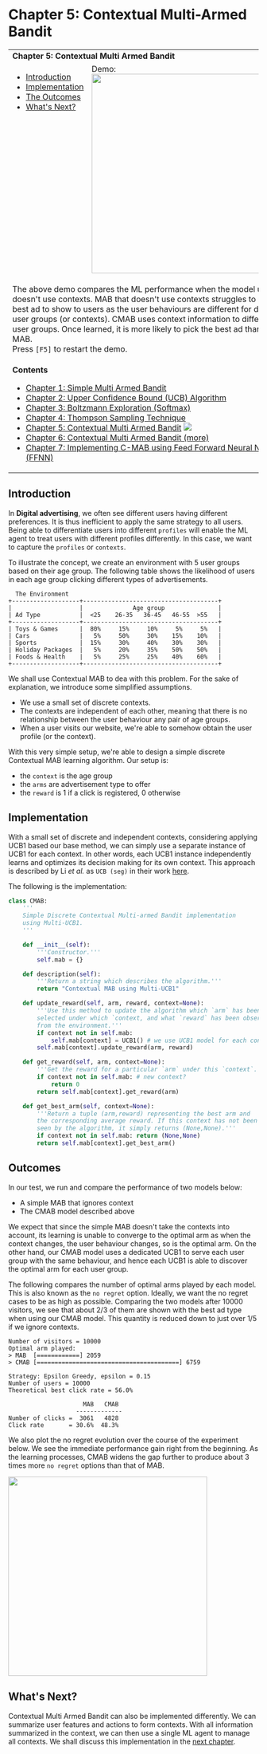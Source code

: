# Chapter 5: Contextual Multi-Armed Bandit

<table>
<tr><td colspan="2"><b>
Chapter 5: Contextual Multi Armed Bandit
</b></td></tr>
<tr>
<td valign="top">
    <ul>
        <li><a href=#intro>Introduction</a></li>
        <li><a href=#codes>Implementation</a></li>
        <li><a href=#outcomes>The Outcomes</a></li>
        <li><a href=#next>What's Next?</a></li>
    </ul>
</td>
<td>
  Demo:<br>
  <img src="https://user-images.githubusercontent.com/51439829/200530420-104d1d82-1178-46b4-a033-e4e3e8f2d896.gif" width="400">
</td>
<tr><td colspan="2">

The above demo compares the ML performance when the model uses or doesn't use contexts. MAB that doesn't use contexts struggles to pick the best ad to show to users as the user behaviours are different for different user groups (or contexts). CMAB uses context information to differentiate user groups. Once learned, it is more likely to pick the best ad than the MAB.
<br>
Press `[F5]` to restart the demo.
</td>
<tr><td colspan="2">
<b>Contents</b><br>
<ul>
<li><a href="https://github.com/cfoh/Multi-Armed-Bandit-Example">Chapter 1: Simple Multi Armed Bandit</a></li>
<li><a href="https://github.com/cfoh/Multi-Armed-Bandit-Example/tree/main/ucb">Chapter 2: Upper Confidence Bound (UCB) Algorithm</a></li>
<li><a href="https://github.com/cfoh/Multi-Armed-Bandit-Example/tree/main/smax">Chapter 3: Boltzmann Exploration (Softmax)</a></li>
<li><a href="https://github.com/cfoh/Multi-Armed-Bandit-Example/tree/main/ts">Chapter 4: Thompson Sampling Technique</a></li>
<li><a href="https://github.com/cfoh/Multi-Armed-Bandit-Example/tree/main/cmab">Chapter 5: Contextual Multi Armed Bandit</a>&nbsp;<img src="https://img.shields.io/badge/This-Chapter-blue"></li>
<li><a href="https://github.com/cfoh/Multi-Armed-Bandit-Example/tree/main/cmab2">Chapter 6: Contextual Multi Armed Bandit (more)</a></li>
<li><a href="https://github.com/cfoh/Multi-Armed-Bandit-Example/tree/main/ffnn">Chapter 7: Implementing C-MAB using Feed Forward Neural Network (FFNN)</a></li>
</ul>
</td></tr>
</table>

## Introduction<a name=intro></a>

In **Digital advertising**, we often see different users having
different preferences. It is thus inefficient to apply the 
same strategy to all users. Being able to differentiate users
into different `profiles` will enable the ML agent to treat 
users with different profiles differently. In this case, we
want to capture the `profiles` or `contexts`.

To illustrate the concept, we create an environment with 5 
user groups based on their age group. The following table
shows the likelihood of users in each age group clicking 
different types of advertisements.

```
  The Environment
+-------------------+--------------------------------------+
|                   |              Age group               |
| Ad Type           |  <25    26-35   36-45   46-55  >55   |
+-------------------+--------------------------------------+
| Toys & Games      |  80%     15%     10%     5%     5%   |
| Cars              |   5%     50%     30%    15%    10%   |
| Sports            |  15%     30%     40%    30%    30%   |
| Holiday Packages  |   5%     20%     35%    50%    50%   |
| Foods & Health    |   5%     25%     25%    40%    60%   |
+-------------------+--------------------------------------+
```

We shall use Contextual MAB to dea with this problem. 
For the sake of explanation, we introduce some simplified assumptions. 
- We use a small set of discrete contexts. 
- The contexts are independent of each other, meaning that 
  there is no relationship between the user behaviour any pair of 
  age groups. 
- When a user visits our website, we're able to somehow obtain the 
  user profile (or the context). 
  
With this very simple setup, we're able to design a simple discrete 
Contextual MAB learning algorithm. Our setup is:
- the `context` is the age group
- the `arms` are advertisement type to offer
- the `reward` is 1 if a click is registered, 0 otherwise

## Implementation<a name=codes></a>

With a small set of discrete and independent contexts, considering applying UCB1 based our base method, we can simply use a separate instance of UCB1 for each context. In other words, each UCB1 instance independently learns and optimizes its decision making for its own context. This approach is described by Li *et al.* as `UCB (seg)` in their work [here](https://arxiv.org/pdf/1003.0146.pdf).

The following is the implementation:

```python
class CMAB:
    '''
    Simple Discrete Contextual Multi-armed Bandit implementation
    using Multi-UCB1.
    '''

    def __init__(self):
        '''Constructor.'''
        self.mab = {}

    def description(self):
        '''Return a string which describes the algorithm.'''
        return "Contextual MAB using Multi-UCB1"

    def update_reward(self, arm, reward, context=None):
        '''Use this method to update the algorithm which `arm` has been
        selected under which `context, and what `reward` has been observed 
        from the environment.'''
        if context not in self.mab: 
            self.mab[context] = UCB1() # we use UCB1 model for each context
        self.mab[context].update_reward(arm, reward)

    def get_reward(self, arm, context=None):
        '''Get the reward for a particular `arm` under this `context`.'''
        if context not in self.mab: # new context?
            return 0 
        return self.mab[context].get_reward(arm)

    def get_best_arm(self, context=None):
        '''Return a tuple (arm,reward) representing the best arm and
        the corresponding average reward. If this context has not been 
        seen by the algorithm, it simply returns (None,None).'''
        if context not in self.mab: return (None,None)
        return self.mab[context].get_best_arm()
```

## Outcomes<a name=outcomes></a>

In our test, we run and compare the performance of two models below:
- A simple MAB that ignores context
- The CMAB model described above

We expect that since the simple MAB doesn't take the contexts into account, its learning is unable to converge to the optimal arm as when the context changes, the user behaviour changes, so is the optimal arm. On the other hand, our CMAB model uses a dedicated UCB1 to serve each user group with the same behaviour, and hence each UCB1 is able to discover the optimal arm for each user group.

The following compares the number of optimal arms played by each model. This is also known as the `no regret` option. Ideally, we want the no regret cases to be as high as possible. Comparing the two models after 10000 visitors, we see that about 2/3 of them are shown with the best ad type when using our CMAB model. This quantity is reduced down to just over 1/5 if we ignore contexts.

```console
Number of visitors = 10000
Optimal arm played:
> MAB  [============] 2059
> CMAB [========================================] 6759

Strategy: Epsilon Greedy, epsilon = 0.15
Number of users = 10000
Theoretical best click rate = 56.0%

                     MAB   CMAB 
                   -------------
Number of clicks =  3061   4828
Click rate       = 30.6%  48.3%
```

We also plot the no regret evolution over the course of the experiment below. We see the immediate performance gain right from the beginning. As the learning processes, CMAB widens the gap further to produce about 3 times more `no regret` options than that of MAB.

<img src="https://user-images.githubusercontent.com/51439829/200530576-6dc7bdad-f373-4ffa-90bb-5d7da4098f73.png" width="400"/>

## What's Next?<a name=next></a>

Contextual Multi Armed Bandit can also be implemented differently. We can summarize user features and actions to form contexts. With all information summarized in the context, we can then use a single ML agent to manage all contexts. We shall discuss this implementation in the [next chapter](https://github.com/cfoh/Multi-Armed-Bandit-Example/tree/main/cmab2).

